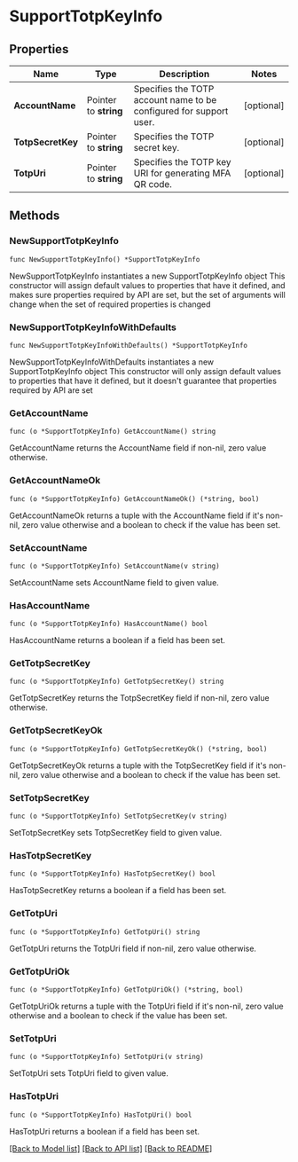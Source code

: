 # SupportTotpKeyInfo

## Properties

Name | Type | Description | Notes
------------ | ------------- | ------------- | -------------
**AccountName** | Pointer to **string** | Specifies the TOTP account name to be configured for support user. | [optional] 
**TotpSecretKey** | Pointer to **string** | Specifies the TOTP secret key. | [optional] 
**TotpUri** | Pointer to **string** | Specifies the TOTP key URI for generating MFA QR code. | [optional] 

## Methods

### NewSupportTotpKeyInfo

`func NewSupportTotpKeyInfo() *SupportTotpKeyInfo`

NewSupportTotpKeyInfo instantiates a new SupportTotpKeyInfo object
This constructor will assign default values to properties that have it defined,
and makes sure properties required by API are set, but the set of arguments
will change when the set of required properties is changed

### NewSupportTotpKeyInfoWithDefaults

`func NewSupportTotpKeyInfoWithDefaults() *SupportTotpKeyInfo`

NewSupportTotpKeyInfoWithDefaults instantiates a new SupportTotpKeyInfo object
This constructor will only assign default values to properties that have it defined,
but it doesn't guarantee that properties required by API are set

### GetAccountName

`func (o *SupportTotpKeyInfo) GetAccountName() string`

GetAccountName returns the AccountName field if non-nil, zero value otherwise.

### GetAccountNameOk

`func (o *SupportTotpKeyInfo) GetAccountNameOk() (*string, bool)`

GetAccountNameOk returns a tuple with the AccountName field if it's non-nil, zero value otherwise
and a boolean to check if the value has been set.

### SetAccountName

`func (o *SupportTotpKeyInfo) SetAccountName(v string)`

SetAccountName sets AccountName field to given value.

### HasAccountName

`func (o *SupportTotpKeyInfo) HasAccountName() bool`

HasAccountName returns a boolean if a field has been set.

### GetTotpSecretKey

`func (o *SupportTotpKeyInfo) GetTotpSecretKey() string`

GetTotpSecretKey returns the TotpSecretKey field if non-nil, zero value otherwise.

### GetTotpSecretKeyOk

`func (o *SupportTotpKeyInfo) GetTotpSecretKeyOk() (*string, bool)`

GetTotpSecretKeyOk returns a tuple with the TotpSecretKey field if it's non-nil, zero value otherwise
and a boolean to check if the value has been set.

### SetTotpSecretKey

`func (o *SupportTotpKeyInfo) SetTotpSecretKey(v string)`

SetTotpSecretKey sets TotpSecretKey field to given value.

### HasTotpSecretKey

`func (o *SupportTotpKeyInfo) HasTotpSecretKey() bool`

HasTotpSecretKey returns a boolean if a field has been set.

### GetTotpUri

`func (o *SupportTotpKeyInfo) GetTotpUri() string`

GetTotpUri returns the TotpUri field if non-nil, zero value otherwise.

### GetTotpUriOk

`func (o *SupportTotpKeyInfo) GetTotpUriOk() (*string, bool)`

GetTotpUriOk returns a tuple with the TotpUri field if it's non-nil, zero value otherwise
and a boolean to check if the value has been set.

### SetTotpUri

`func (o *SupportTotpKeyInfo) SetTotpUri(v string)`

SetTotpUri sets TotpUri field to given value.

### HasTotpUri

`func (o *SupportTotpKeyInfo) HasTotpUri() bool`

HasTotpUri returns a boolean if a field has been set.


[[Back to Model list]](../README.md#documentation-for-models) [[Back to API list]](../README.md#documentation-for-api-endpoints) [[Back to README]](../README.md)


